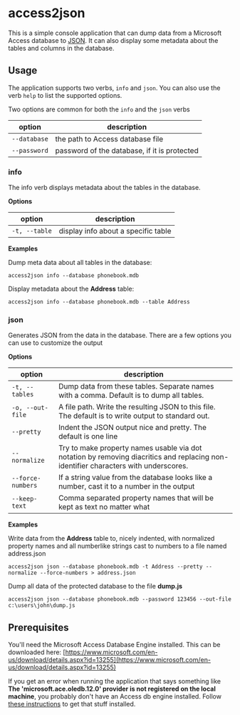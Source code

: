 # access2json

This is a simple console application that can dump data from a Microsoft Access database to [JSON](http://www.json.org/). It can also display some metadata about the tables and columns in the database. 

## Usage

The application supports two verbs, `info` and `json`. You can also use the verb `help` to list the supported options.

Two options are common for both the `info` and the `json` verbs

| option | description |
|--------|-------------|
| `--database` | the path to Access database file |
| `--password` | password of the database, if it is protected |

### info

The info verb displays metadata about the tables in the database. 

**Options**

| option | description |
|--------|-------------|
| `-t, --table` | display info about a specific table | 

**Examples**

Dump meta data about all tables in the database:

```batch
access2json info --database phonebook.mdb
```

Display metadata about the **Address** table:

```batch
access2json info --database phonebook.mdb --table Address
```

### json

Generates JSON from the data in the database. There are a few options you can use to customize the output

**Options**

| option | description |
|--------|-------------|
| `-t, --tables` | Dump data from these tables. Separate names with a comma. Default is to dump all tables. | 
| `-o, --out-file` | A file path. Write the resulting JSON to this file. The default is to write output to standard out. |
| `--pretty` | Indent the JSON output nice and pretty. The default is one line |
| `--normalize` | Try to make property names usable via dot notation by removing diacritics and replacing non-identifier characters with underscores. |
| `--force-numbers` | If a string value from the database looks like a number, cast it to a number in the output |
| `--keep-text`| Comma separated property names that will be kept as text no matter what |

**Examples**

Write data from the **Address** table to, nicely indented, with normalized property names and all numberlike strings cast to numbers to a file named address.json

```batch
access2json json --database phonebook.mdb -t Address --pretty --normalize --force-numbers > address.json
```

Dump all data of the protected database to the file **dump.js**

```batch
access2json json --database phonebook.mdb --password 123456 --out-file c:\users\john\dump.js  
```

## Prerequisites
You'll need the Microsoft Access Database Engine installed. This can be downloaded here:
[https://www.microsoft.com/en-us/download/details.aspx?id=13255](https://www.microsoft.com/en-us/download/details.aspx?id=13255)

If you get an error when running the application that says something like **The 'microsoft.ace.oledb.12.0' provider is not registered on the local machine**, you probably don't have an Access db engine installed. Follow [these instructions](https://social.msdn.microsoft.com/Forums/en-US/1d5c04c7-157f-4955-a14b-41d912d50a64/how-to-fix-error-the-microsoftaceoledb120-provider-is-not-registered-on-the-local-machine?forum=vstsdb) to get that stuff installed.
